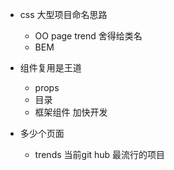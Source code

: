 - css 大型项目命名思路
  - OO page trend  舍得给类名
  - BEM
- 组件复用是王道
  - props
  - 目录
  - 框架组件   加快开发
  


- 多少个页面
  -  trends  当前git hub 最流行的项目